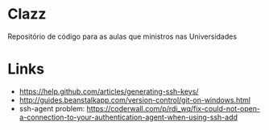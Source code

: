# Clazz

Repositório de código para as aulas que ministros nas Universidades


# Links

 * https://help.github.com/articles/generating-ssh-keys/
 * http://guides.beanstalkapp.com/version-control/git-on-windows.html
 * ssh-agent problem: https://coderwall.com/p/rdi_wq/fix-could-not-open-a-connection-to-your-authentication-agent-when-using-ssh-add
